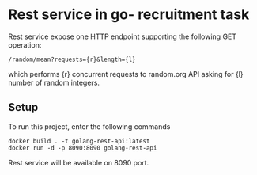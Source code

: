# Rest service in go- recruitment task

Rest service expose one HTTP endpoint supporting the following GET operation:
```
/random/mean?requests={r}&length={l}
```
which performs {r} concurrent requests to random.org API asking for {l} number of random integers.
## Setup

To run this project, enter the following commands

```
docker build . -t golang-rest-api:latest
docker run -d -p 8090:8090 golang-rest-api
```

Rest service will be available on 8090 port.